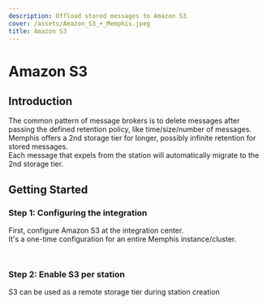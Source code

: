 ```yaml
---
description: Offload stored messages to Amazon S3
cover: /assets/Amazon_S3_+_Memphis.jpeg
title: Amazon S3
---
```


# Amazon S3

## Introduction

The common pattern of message brokers is to delete messages after passing the defined retention policy, like time/size/number of messages.\
Memphis offers a 2nd storage tier for longer, possibly infinite retention for stored messages.\
Each message that expels from the station will automatically migrate to the 2nd storage tier.

## Getting Started

### Step 1: Configuring the integration

First, configure Amazon S3 at the integration center.\
It's a one-time configuration for an entire Memphis instance/cluster.

<figure><img src="/assets/Screen_Shot_2023-02-20_at_16.32.38.png" alt=""><figcaption></figcaption></figure>

<figure><img src="/assets/Screen_Shot_2023-02-20_at_16.36.27.png" alt=""><figcaption></figcaption></figure>

### Step 2: Enable S3 per station

S3 can be used as a remote storage tier during station creation

<figure><img src="/assets/Screen_Shot_2023-02-20_at_16.48.26.png" alt=""><figcaption></figcaption></figure>
